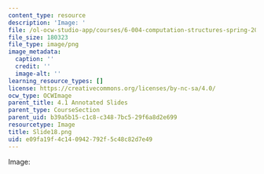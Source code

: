 ```yaml
---
content_type: resource
description: 'Image: '
file: /ol-ocw-studio-app/courses/6-004-computation-structures-spring-2017/e09fa19f4c140942792f5c48c82d7e49_Slide18.png
file_size: 180323
file_type: image/png
image_metadata:
  caption: ''
  credit: ''
  image-alt: ''
learning_resource_types: []
license: https://creativecommons.org/licenses/by-nc-sa/4.0/
ocw_type: OCWImage
parent_title: 4.1 Annotated Slides
parent_type: CourseSection
parent_uid: b39a5b15-c1c8-c348-7bc5-29f6a8d2e699
resourcetype: Image
title: Slide18.png
uid: e09fa19f-4c14-0942-792f-5c48c82d7e49
---
```

Image: 